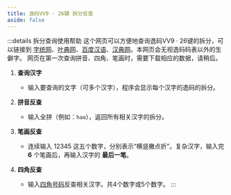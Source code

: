 ```yaml
---
title: 逸码VV9 · 26键 拆分反查
aside: false
---
```

<script setup>
    import Search from "@/search/FetchSearch.vue"
</script>

<Search hanziJson="/vv9-26/chaifen.json" compJson="/vv9-26/zigen.json" compFont="kaiti-font" id="vv9-26"/>

:::details 拆分查询使用帮助
这个网页可以方便地查询逸码VV9 · 26键的拆分，可以链接到 [字统网](https://zi.tools/)、[叶典网](http://yedict.com/)、[百度汉语](https://hanyu.baidu.com/)、[汉典网](https://www.zdic.net/)。本网页会无视逸码码表以外的生僻字。
网页在第一次查询拼音、四角、笔画时，需要下载相应的数据，请稍后。

1. **查询汉字**
    - 输入要查询的文字（可多个汉字），程序会显示每个汉字的逸码的拆分。

2. **拼音反查**
    - 输入全拼（例如：`hao`），返回所有相关汉字的拆分。

3. **笔画反查**
    - 连续输入 12345 这五个数字，分别表示“横竖撇点折”。复杂汉字，输入完 **6**
个笔画后，再输入汉字的 **最后一笔**。

4. **四角反查**
    - 输入[四角号码](https://baike.baidu.com/item/%E5%9B%9B%E8%A7%92%E5%8F%B7%E7%A0%81/1217626)反查相关汉字。共4个数字或5个数字。
:::